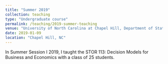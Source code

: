 ```yaml
---
title: "Summer 2019"
collection: teaching
type: "Undergraduate course"
permalink: /teaching/2019-summer-teaching
venue: "University of North Carolina at Chapel Hill, Department of Statistics and Operations Research"
date: 2019-01-09
location: "Chapel Hill, NC"
---
```


In Summer Session I 2019, I taught the STOR 113: Decision Models for Business and Economics with a class of 25 students.
